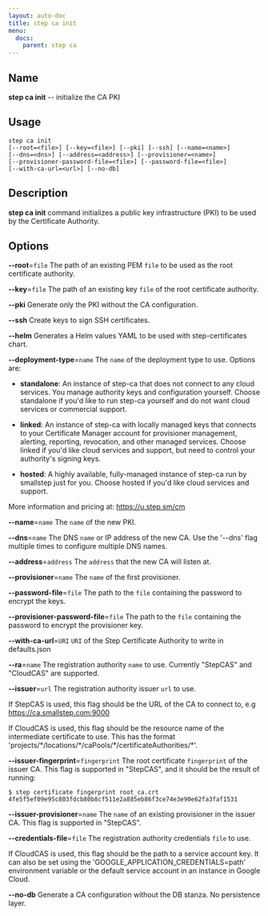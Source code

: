 ```yaml
---
layout: auto-doc
title: step ca init
menu:
  docs:
    parent: step ca
---
```


## Name
**step ca init** -- initialize the CA PKI

## Usage

```raw
step ca init
[--root=<file>] [--key=<file>] [--pki] [--ssh] [--name=<name>]
[--dns=<dns>] [--address=<address>] [--provisioner=<name>]
[--provisioner-password-file=<file>] [--password-file=<file>]
[--with-ca-url=<url>] [--no-db]
```

## Description

**step ca init** command initializes a public key infrastructure (PKI) to be
 used by the Certificate Authority.

## Options


**--root**=`file`
The path of an existing PEM `file` to be used as the root certificate authority.

**--key**=`file`
The path of an existing key `file` of the root certificate authority.

**--pki**
Generate only the PKI without the CA configuration.

**--ssh**
Create keys to sign SSH certificates.

**--helm**
Generates a Helm values YAML to be used with step-certificates chart.

**--deployment-type**=`name`
The `name` of the deployment type to use. Options are:
- **standalone**: An instance of step-ca that does not connect to any cloud services. You
    manage authority keys and configuration yourself.
    Choose standalone if you'd like to run step-ca yourself and do not want
    cloud services or commercial support.

- **linked**: An instance of step-ca with locally managed keys that connects to your
    Certificate Manager account for provisioner management, alerting,
    reporting, revocation, and other managed services.
    Choose linked if you'd like cloud services and support, but need to
    control your authority's signing keys.

- **hosted**: A highly available, fully-managed instance of step-ca run by smallstep
    just for you.
    Choose hosted if you'd like cloud services and support.

More information and pricing at: https://u.step.sm/cm

**--name**=`name`
The `name` of the new PKI.

**--dns**=`name`
The DNS `name` or IP address of the new CA.
Use the '--dns' flag multiple times to configure multiple DNS names.

**--address**=`address`
The `address` that the new CA will listen at.

**--provisioner**=`name`
The `name` of the first provisioner.

**--password-file**=`file`
The path to the `file` containing the password to encrypt the keys.

**--provisioner-password-file**=`file`
The path to the `file` containing the password to encrypt the provisioner key.

**--with-ca-url**=`URI`
`URI` of the Step Certificate Authority to write in defaults.json

**--ra**=`name`
The registration authority `name` to use. Currently "StepCAS" and "CloudCAS" are supported.

**--issuer**=`url`
The registration authority issuer `url` to use.

If StepCAS is used, this flag should be the URL of the CA to connect
to, e.g https://ca.smallstep.com:9000

If CloudCAS is used, this flag should be the resource name of the
intermediate certificate to use. This has the format
'projects/\*/locations/\*/caPools/\*/certificateAuthorities/\*'.

**--issuer-fingerprint**=`fingerprint`
The root certificate `fingerprint` of the issuer CA.
This flag is supported in "StepCAS", and it should be the result of running:
```shell
$ step certificate fingerprint root_ca.crt
4fe5f5ef09e95c803fdcb80b8cf511e2a885eb86f3ce74e3e90e62fa3faf1531
```

**--issuer-provisioner**=`name`
The `name` of an existing provisioner in the issuer CA.
This flag is supported in "StepCAS".

**--credentials-file**=`file`
The registration authority credentials `file` to use.

If CloudCAS is used, this flag should be the path to a service account key.
It can also be set using the 'GOOGLE_APPLICATION_CREDENTIALS=path'
environment variable or the default service account in an instance in Google
Cloud.

**--no-db**
Generate a CA configuration without the DB stanza. No persistence layer.

